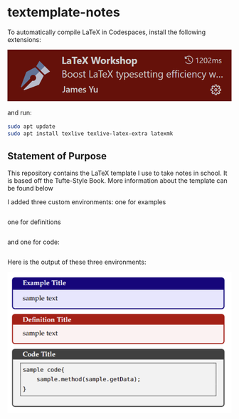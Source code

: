 # textemplate-notes

To automatically compile LaTeX in Codespaces, install 
the following extensions:

[![James-Yu.latex-workshop](assets/image.png)](https://marketplace.visualstudio.com/items?itemName=James-Yu.latex-workshop)

and run:

```sh
sudo apt update
sudo apt install texlive texlive-latex-extra latexmk
```

## Statement of Purpose

This repository contains the LaTeX template I use to take notes in school. It is based off the Tufte-Style Book. More information about the template can be found below


I added three custom environments: one for examples

```LaTeX
```

one for definitions

```LaTeX
```

and one for code:

```LaTeX

```

Here is the output of these three environments:

![output](assets/output.png)